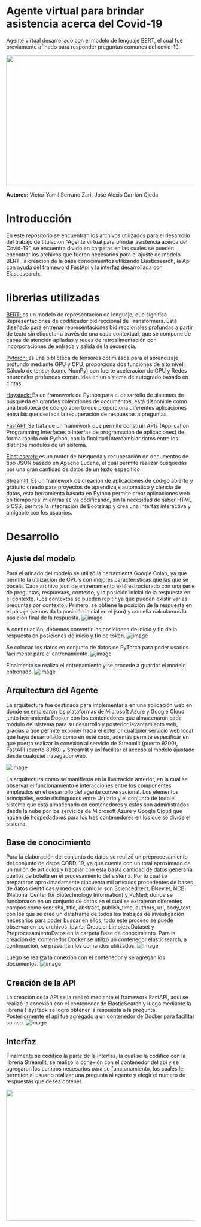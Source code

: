 # Agente virtual para brindar asistencia acerca del Covid-19
<p></p>
Agente virtual desarrollado con el modelo de lenguaje BERT, el cual fue previamente afinado para responder preguntas comunes del covid-19.
<p></p>
<div align="center">
	 <img src ="https://user-images.githubusercontent.com/33547749/159361179-e5cae02e-8a26-42cc-acb7-e1c4a0401e1f.png" width="600" height="350" />
</div>
<p></p>
 
<b>Autores:</b>
	Victor Yamil Serrano Zari,  José Alexis Carrión Ojeda

# Introducción
En este repositorio se encuentran los archivos utilizados para el desarrollo del trabajo de titulacion "Agente virtual para brindar asistencia acerca del Covid-19", se encuentra divido en carpetas en las cuales se pueden encontrar los archivos que fueron necesarios para el ajuste de modelo BERT, la creacion de la base conocimientos utilizando Elasticsearch, la Api con ayuda del frameword FastApi y la interfaz desarrollada con Elasticsearch.

# librerias utilizadas
<A HREF="https://huggingface.co/bert-base-uncased">BERT: </A> es un modelo de representación de lenguaje, que significa Representaciones de codificador bidireccional de Transformers. Está diseñado para entrenar representaciones bidireccionales profundas a partir de texto sin etiquetar a través de una capa contextual, que se compone de capas de atención apiladas y redes de retroalimentación con incorporaciones de entrada y salida de la secuencia.
<p></p>
<A HREF="https://pytorch.org/"> Pytorch: </A>   es una biblioteca de tensores optimizada para el aprendizaje profundo mediante GPU y CPU, proporciona dos funciones de alto nivel: Cálculo de tensor (como NumPy) con fuerte aceleración de GPU y Redes neuronales profundas construidas en un sistema de autogrado basado en cintas.
<p></p>
<A HREF="https://haystack.deepset.ai/overview/intro">Haystack: </A>  Es un framework de Python para el desarrollo de sistemas de búsqueda en grandes colecciones de documentos, está disponible como una biblioteca de código abierto que proporciona diferentes aplicaciones entra las que destaca la recuperación de respuestas a preguntas.
<p></p>
<A HREF="https://fastapi.tiangolo.com/">FastAPI: </A> Se trata de un framework que permite construir APIs (Application Programming Interfaces o Interfaz de programación de aplicaciones) de forma rápida con Python, con la finalidad intercambiar datos entre los distintos módulos de un sistema.
<p></p>
<A HREF="https://www.elastic.co/es/">Elasticserch: </A> es un motor de búsqueda y recuperación de documentos de tipo JSON basado en Apache Lucene, el cual permite realizar búsquedas por una gran cantidad de datos de un texto específico.
<p></p>
<A HREF="https://streamlit.io/">Streamlit: </A> Es un framework de creación de aplicaciones de código abierto y gratuito creado para proyectos de aprendizaje automático y ciencia de datos, esta herramienta basada en Python permite crear aplicaciones web en tiempo real mientras se va codificando, sin la necesidad de saber HTML o CSS, permite la integración de Bootstrap y crea una interfaz interactiva y amigable con los usuarios.

# Desarrollo

## Ajuste del modelo 
Para el afinado del modelo se utilizó la herramienta Google Colab, ya que permite la utilización de GPU’s con mejores características que las que se poseía. Cada archivo json de entrenamiento está estructurado con una serie de preguntas, respuestas, contexto, y la posición inicial de la respuesta en el contexto. (Los contextos se pueden repitir ya que pueden existir varias preguntas por contexto).
Primero, se obtiene la posición de la respuesta en el pasaje (se nos da la posición inicial en el json) y con ella calculamos la posición final de la respuesta.
 ![image](https://user-images.githubusercontent.com/33547749/159567671-47c105d7-3b39-48ed-9bc7-19e735f6544d.png)

A continuación, debemos convertir las posiciones de inicio y fin de la respuesta en posiciones de inicio y fin de token.
 ![image](https://user-images.githubusercontent.com/33547749/159567689-b2da3a20-994e-4775-b6c4-b48fb63408bd.png)

Se colocan los datos en conjunto de datos de PyTorch para poder usarlos fácilmente para el entrenamiento.
 ![image](https://user-images.githubusercontent.com/33547749/159567700-e545c218-ee1f-44fd-a357-8e91596b94f6.png)

Finalmente se realiza el entrenamiento y se procede a guardar el modelo entrenado.
 ![image](https://user-images.githubusercontent.com/33547749/159567709-064b4cc9-d733-4447-a937-ceb06f1a797b.png)




## Arquitectura del Agente
La arquitectura fue destinada para implementarla en una aplicación web en donde se emplearon las plataformas de Microsoft Azure y Google Cloud junto herramienta Docker con los contenedores que almacenaron cada módulo del sistema para su desarrollo y posterior levantamiento web, gracias a que permite exponer hacia el exterior cualquier servicio web local que haya desarrollado como en este caso, además permite especificar en qué puerto realizar la conexión al servicio de Streamlit (puerto 9200), FastAPI (puerto 8080) y Streamlit y así facilitar el acceso al modelo ajustado desde cualquier navegador web.

![image](https://user-images.githubusercontent.com/33547749/159567740-783793af-ef01-4b1c-9b97-0c7167266b69.png)
 
La arquitectura como se manifiesta en la Ilustración anterior, en la cual se observar el funcionamiento e interacciones entre los componentes empleados en el desarrollo del agente conversacional. Los elementos principales, están distinguidos entre Usuario y el conjunto de todo el sistema que está almacenado en contenedores y estos son administrados desde la nube por los servicios de Microsoft Azure y Google Cloud que hacen de hospedadores para los tres contenedores en los que se divide el sistema.

## Base de conocimiento
Para la elaboración del conjunto de datos se realizó un preprocesamiento del conjunto de datos CORD-19, ya que cuenta con un total aproximado de un millón de artículos y trabajar con esta basta cantidad de datos generaría cuellos de botella en el procesamiento del sistema. Por lo cual se prepararon aproximadamente cincuenta mil artículos procedentes de bases de datos científicas y medicas como lo son Sciencedirect, Elsevier, NCBI (National Center for Biotechnology Information) y PuMed; donde se funcionaron en un conjunto de datos en el cual se extrajeron diferentes campos como son: sha, title, abstract, publish_time, authors, url, body_text, con los que se creó un dataframe de todos los trabajos de investigación necesarios para poder buscar en ellos, todo este proceso se puede observar en los archivos .ipynb, CreacionLimpiezaDataset y PreprocesamientoDatos en la carpeta Base de conocimiento.
Para la creación del contenedor Docker se utilizó un contenedor elasticsearch, a continuación, se presentan los comandos utilizados.
 ![image](https://user-images.githubusercontent.com/33547749/159567754-8f723663-b81b-479c-8c22-a180a7a56875.png)

Luego se realiza la conexión con el contenedor y se agregan los documentos.
 ![image](https://user-images.githubusercontent.com/33547749/159567770-df6d701e-87d3-4e48-8636-471cf7bf8d9f.png)


## Creación de la API
La creación de la API se la realizó mediante el framework FastAPI, aquí se realizó la conexión con el contenedor de ElasticSearch y luego mediante la librería Haystack se logró obtener la respuesta a la pregunta. Posteriormente el api fue agregado a un contenedor de Docker para facilitar su uso.
 ![image](https://user-images.githubusercontent.com/33547749/159567786-0a18b0f0-296e-4e66-9b54-33e487f029ed.png)



## Interfaz
Finalmente se codifico la parte de la interfaz, la cual se la codifico con la librería Streamlit, se realizó la conexión con el contenedor del api y se agregaron los campos necesarios para su funcionamiento, los cuales le permiten al usuario realizar una pregunta al agente y elegir el numero de respuestas que desea obtener. 

<div align="center">
	 <img src ="https://user-images.githubusercontent.com/33547749/159361179-e5cae02e-8a26-42cc-acb7-e1c4a0401e1f.png" width="600" height="350" />
</div>
